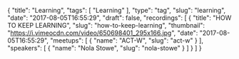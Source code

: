 {
  "title": "Learning",
  "tags": [
    "Learning"
  ],
  "type": "tag",
  "slug": "learning",
  "date": "2017-08-05T16:55:29",
  "draft": false,
  "recordings": [
    {
      "title": "HOW TO KEEP LEARNING",
      "slug": "how-to-keep-learning",
      "thumbnail": "https://i.vimeocdn.com/video/650698401_295x166.jpg",
      "date": "2017-08-05T16:55:29",
      "meetups": [
        {
          "name": "ACT-W",
          "slug": "act-w"
        }
      ],
      "speakers": [
        {
          "name": "Nola Stowe",
          "slug": "nola-stowe"
        }
      ]
    }
  ]
}